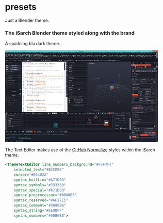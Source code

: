 presets
=======

Just a Blender theme.

### The iSarch Blender theme styled along with the brand

A sparkling blu dark theme.

![alt text](https://github.com/i5ar/presets/blob/master/interface_theme/blender-itheme.jpg)

The Text Editor makes use of the [GitHub Normalize] styles within the iSarch theme.

```xml
<ThemeTextEditor line_numbers_background="#F7F7F7"
	selected_text="#B2CCE6"
	cursor="#E6402A"
	syntax_builtin="#A71D5D"
	syntax_symbols="#333333"
	syntax_special="#A71D5D"
	syntax_preprocessor="#0086B3"
	syntax_reserved="#AF2715"
	syntax_comment="#969896"
	syntax_string="#6E00FF"
	syntax_numbers="#0086B3">
```

[GitHub Normalize]:https://assets-cdn.github.com/assets/github-c2741248e2d3621dc617258de9bfdf42cf72de75b75daa7f6e388f0e5208d5f4.css



